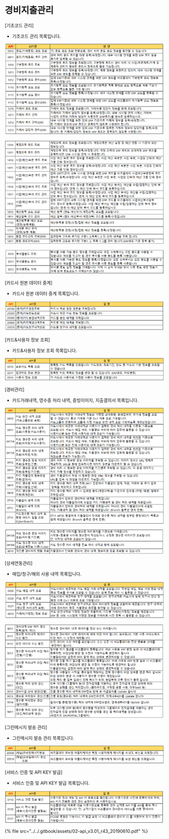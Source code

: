 # 경비지출관리

\[기초코드 관리\]

 - 기초코드 관리 목록입니다.

![\[&#xADF8;&#xB9BC;1\] &#xAE30;&#xCD08;&#xCF54;&#xB4DC; &#xAD00;&#xB9AC;](../../.gitbook/assets/image%20%28188%29.png)

![\[&#xADF8;&#xB9BC;2\] &#xC608;&#xC0B0; &#xD56D;&#xBAA9; &#xBC0F; &#xC608;&#xC0B0;&#xAD00;&#xB9AC;](../../.gitbook/assets/image%20%28119%29.png)

![\[&#xADF8;&#xB9BC;3\]&#xBD80;&#xAC00;&#xC124;&#xC815;](../../.gitbook/assets/image%20%28177%29.png)

 \[카드사 원본 데이터 중계\]

  - 카드사 원본 데이터 중계 목록입니다.

![\[&#xADF8;&#xB9BC;4\] &#xCE74;&#xB4DC;&#xC0AC; &#xC6D0;&#xBCF8; &#xB370;&#xC774;&#xD130; &#xC911;&#xACC4;](../../.gitbook/assets/image%20%2867%29.png)

 \[카드&사용자 정보 조회\]

 - 카드&사용자 정보 조회 목록입니다.

![\[&#xADF8;&#xB9BC;5\] &#xCE74;&#xB4DC;&amp;&#xC0AC;&#xC6A9;&#xC790; &#xC815;&#xBCF4; &#xC870;&#xD68C;](../../.gitbook/assets/image%20%28121%29.png)

 \[경비관리\]

 - 카드거래내역, 영수증 처리 내역, 증빙이미지, 지출결의서 목록입니다.

![](../../.gitbook/assets/image%20%28140%29.png)

![\[&#xADF8;&#xB9BC;6\] &#xCE74;&#xB4DC;&#xAC70;&#xB798;&#xB0B4;&#xC5ED;, &#xC601;&#xC218;&#xC99D; &#xCC98;&#xB9AC; &#xB0B4;&#xC5ED;, &#xC99D;&#xBE59;&#xC774;&#xBBF8;&#xC9C0;, &#xC9C0;&#xCD9C;&#xACB0;&#xC758;&#xC11C;](../../.gitbook/assets/image%20%28223%29.png)

 \[상세연동관리\]

 - 매입/청구/해외 사용 내역 목록입니다.

![\[&#xADF8;&#xB9BC;7\] &#xB9E4;&#xC785;/&#xCCAD;&#xAD6C;/&#xD574;&#xC678; &#xC0AC;&#xC6A9; &#xB0B4;&#xC5ED;](../../.gitbook/assets/image%20%28110%29.png)

![\[&#xADF8;&#xB9BC;8\] ERP &#xB4F1; &#xC2DC;&#xC2A4;&#xD15C; &#xC5F0;&#xACC4;&#xAD00;&#xB9AC;](../../.gitbook/assets/image%20%28155%29.png)

 \[그린메시지 발송 관리\]

 - 그린메시지 발송 관리 목록입니다.

![\[&#xADF8;&#xB9BC;9\] &#xADF8;&#xB9B0;&#xBA54;&#xC2DC;&#xC9C0; &#xBC1C;&#xC1A1; &#xAD00;&#xB9AC;](../../.gitbook/assets/image%20%28242%29.png)

 \[서비스 인증 및 API KEY 발급\]

 - 서비스 인증 및 API KEY 발급 목록입니다.

![\[&#xADF8;&#xB9BC;10\] &#xC11C;&#xBE44;&#xC2A4; &#xC778;&#xC99D; &#xBC0F; API KEY &#xBC1C;&#xAE09;](../../.gitbook/assets/image%20%288%29.png)

{% file src="../../.gitbook/assets/02-api\_v3.01\_r43\_20190610.pdf" %}

